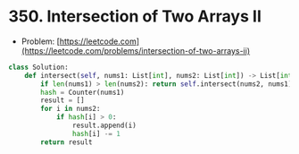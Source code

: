 # 350. Intersection of Two Arrays II

- Problem: [https://leetcode.com](https://leetcode.com/problems/intersection-of-two-arrays-ii)

```py
class Solution:
    def intersect(self, nums1: List[int], nums2: List[int]) -> List[int]:
        if len(nums1) > len(nums2): return self.intersect(nums2, nums1)
        hash = Counter(nums1)
        result = []
        for i in nums2:
            if hash[i] > 0:
                result.append(i)
                hash[i] -= 1
        return result
```